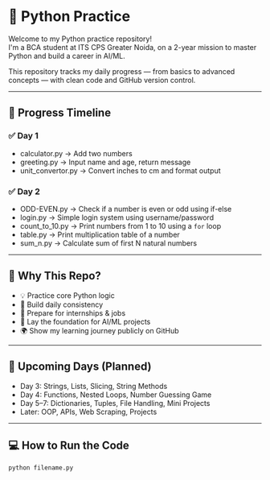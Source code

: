 # 🐍 Python Practice

Welcome to my Python practice repository!  
I'm a BCA student at ITS CPS Greater Noida, on a 2-year mission to master Python and build a career in AI/ML.

This repository tracks my daily progress — from basics to advanced concepts — with clean code and GitHub version control.

---

## 📅 Progress Timeline

### ✅ Day 1
- calculator.py → Add two numbers
- greeting.py → Input name and age, return message
- unit_convertor.py → Convert inches to cm and format output

### ✅ Day 2
- ODD-EVEN.py → Check if a number is even or odd using if-else
- login.py → Simple login system using username/password
- count_to_10.py → Print numbers from 1 to 10 using a `for` loop
- table.py → Print multiplication table of a number
- sum_n.py → Calculate sum of first N natural numbers

---

## 🧠 Why This Repo?

- 💡 Practice core Python logic
- 🔁 Build daily consistency
- 💼 Prepare for internships & jobs
- 🧱 Lay the foundation for AI/ML projects
- 🌍 Show my learning journey publicly on GitHub

---

## 🚀 Upcoming Days (Planned)

- Day 3: Strings, Lists, Slicing, String Methods
- Day 4: Functions, Nested Loops, Number Guessing Game
- Day 5–7: Dictionaries, Tuples, File Handling, Mini Projects
- Later: OOP, APIs, Web Scraping, Projects

---

## 💻 How to Run the Code

```bash
python filename.py

